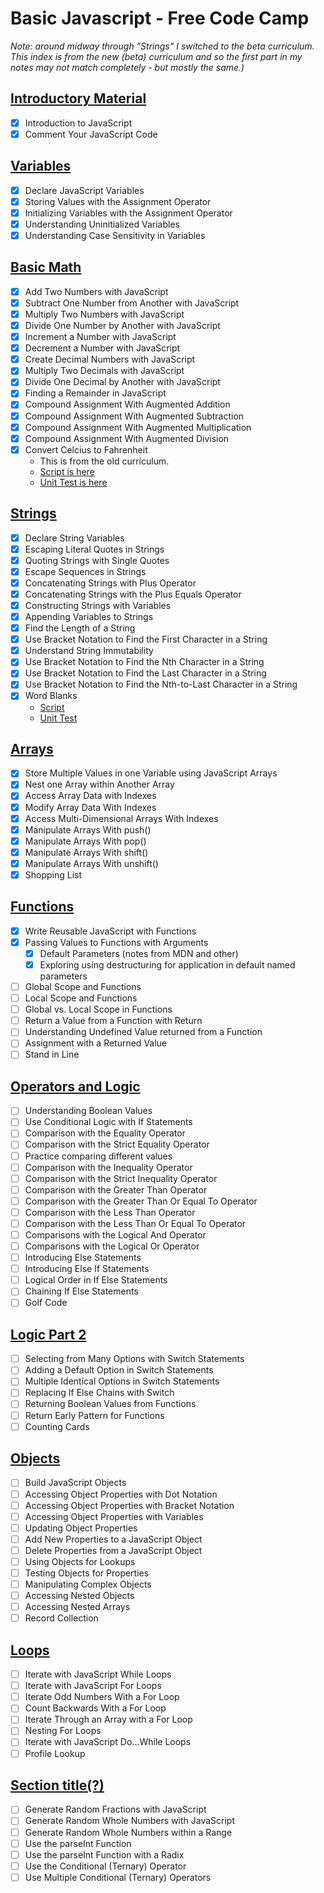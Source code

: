 # Basic Javascript - Free Code Camp

*Note: around midway through "Strings" I switched to the beta curriculum. This index is from the new (beta) curriculum and so the first part in my notes may not match completely - but mostly the same.)*

## [Introductory Material](Notes/Basic%20Javascript/Basic%20Javascript%20-%20Introductory%20Material.md)
- [x] Introduction to JavaScript
- [x] Comment Your JavaScript Code

## [Variables](./Notes/Basic%20Javascript/Basic%20Javascript%20-%20Variables.md)
- [x] Declare JavaScript Variables
- [x] Storing Values with the Assignment Operator
- [x] Initializing Variables with the Assignment Operator
- [x] Understanding Uninitialized Variables
- [x] Understanding Case Sensitivity in Variables

## [Basic Math](./Notes/Basic%20Javascript/Basic%20Javascript%20-%20Basic%20Math.md)
- [x] Add Two Numbers with JavaScript
- [x] Subtract One Number from Another with JavaScript
- [x] Multiply Two Numbers with JavaScript
- [x] Divide One Number by Another with JavaScript
- [x] Increment a Number with JavaScript
- [x] Decrement a Number with JavaScript
- [x] Create Decimal Numbers with JavaScript
- [x] Multiply Two Decimals with JavaScript
- [x] Divide One Decimal by Another with JavaScript
- [x] Finding a Remainder in JavaScript
- [x] Compound Assignment With Augmented Addition
- [x] Compound Assignment With Augmented Subtraction
- [x] Compound Assignment With Augmented Multiplication
- [x] Compound Assignment With Augmented Division
- [x] Convert Celcius to Fahrenheit
    - This is from the old curriculum.
    - [Script is here](./Scripts%20and%20Tests/001%20Convert%20Celcius%20to%20Fahrenheit/script)
    - [Unit Test is here](./Scripts%20and%20Tests/001%20Convert%20Celcius%20to%20Fahrenheit/test)

## [Strings](./Notes/Basic%20Javascript/Basic%20Javascript%20-%20Strings.md)
- [x] Declare String Variables
- [x] Escaping Literal Quotes in Strings
- [x] Quoting Strings with Single Quotes
- [x] Escape Sequences in Strings
- [x] Concatenating Strings with Plus Operator
- [x] Concatenating Strings with the Plus Equals Operator
- [x] Constructing Strings with Variables
- [x] Appending Variables to Strings
- [x] Find the Length of a String
- [x] Use Bracket Notation to Find the First Character in a String
- [x] Understand String Immutability
- [x] Use Bracket Notation to Find the Nth Character in a String
- [x] Use Bracket Notation to Find the Last Character in a String
- [x] Use Bracket Notation to Find the Nth-to-Last Character in a String
- [x] Word Blanks
    - [Script](./Scripts%20and%20Tests/002%20Word%20Blanks/script)
    - [Unit Test](./Scripts%20and%20Tests/002%20Word%20Blanks/test)

## [Arrays](./Notes/Basic%20Javascript/Basic%20Javascript%20-%20Arrays.md)
- [x] Store Multiple Values in one Variable using JavaScript Arrays
- [x] Nest one Array within Another Array
- [x] Access Array Data with Indexes
- [x] Modify Array Data With Indexes
- [x] Access Multi-Dimensional Arrays With Indexes
- [x] Manipulate Arrays With push()
- [x] Manipulate Arrays With pop()
- [x] Manipulate Arrays With shift()
- [x] Manipulate Arrays With unshift()
- [x] Shopping List

## [Functions](./Notes/Basic%20Javascript/Basic%20Javascript%20-%20Functions.md)
- [x] Write Reusable JavaScript with Functions
- [x] Passing Values to Functions with Arguments
    - [x] Default Parameters (notes from MDN and other)
    - [x] Exploring using destructuring for application in default named parameters
- [ ] Global Scope and Functions
- [ ] Local Scope and Functions
- [ ] Global vs. Local Scope in Functions
- [ ] Return a Value from a Function with Return
- [ ] Understanding Undefined Value returned from a Function
- [ ] Assignment with a Returned Value
- [ ] Stand in Line

## [Operators and Logic]()
- [ ] Understanding Boolean Values
- [ ] Use Conditional Logic with If Statements
- [ ] Comparison with the Equality Operator
- [ ] Comparison with the Strict Equality Operator
- [ ] Practice comparing different values
- [ ] Comparison with the Inequality Operator
- [ ] Comparison with the Strict Inequality Operator
- [ ] Comparison with the Greater Than Operator
- [ ] Comparison with the Greater Than Or Equal To Operator
- [ ] Comparison with the Less Than Operator
- [ ] Comparison with the Less Than Or Equal To Operator
- [ ] Comparisons with the Logical And Operator
- [ ] Comparisons with the Logical Or Operator
- [ ] Introducing Else Statements
- [ ] Introducing Else If Statements
- [ ] Logical Order in If Else Statements
- [ ] Chaining If Else Statements
- [ ] Golf Code

## [Logic Part 2]()
- [ ] Selecting from Many Options with Switch Statements
- [ ] Adding a Default Option in Switch Statements
- [ ] Multiple Identical Options in Switch Statements
- [ ] Replacing If Else Chains with Switch
- [ ] Returning Boolean Values from Functions
- [ ] Return Early Pattern for Functions
- [ ] Counting Cards

## [Objects]()
- [ ] Build JavaScript Objects
- [ ] Accessing Object Properties with Dot Notation
- [ ] Accessing Object Properties with Bracket Notation
- [ ] Accessing Object Properties with Variables
- [ ] Updating Object Properties
- [ ] Add New Properties to a JavaScript Object
- [ ] Delete Properties from a JavaScript Object
- [ ] Using Objects for Lookups
- [ ] Testing Objects for Properties
- [ ] Manipulating Complex Objects
- [ ] Accessing Nested Objects
- [ ] Accessing Nested Arrays
- [ ] Record Collection

## [Loops]()
- [ ] Iterate with JavaScript While Loops
- [ ] Iterate with JavaScript For Loops
- [ ] Iterate Odd Numbers With a For Loop
- [ ] Count Backwards With a For Loop
- [ ] Iterate Through an Array with a For Loop
- [ ] Nesting For Loops
- [ ] Iterate with JavaScript Do...While Loops
- [ ] Profile Lookup

## [Section title(?)]()
- [ ] Generate Random Fractions with JavaScript
- [ ] Generate Random Whole Numbers with JavaScript
- [ ] Generate Random Whole Numbers within a Range
- [ ] Use the parseInt Function
- [ ] Use the parseInt Function with a Radix
- [ ] Use the Conditional (Ternary) Operator
- [ ] Use Multiple Conditional (Ternary) Operators